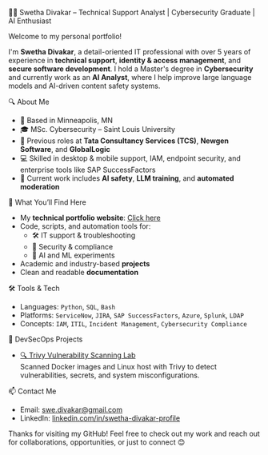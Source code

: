 👩‍💻 Swetha Divakar – Technical Support Analyst | Cybersecurity Graduate | AI Enthusiast

Welcome to my personal portfolio!

I'm **Swetha Divakar**, a detail-oriented IT professional with over 5 years of experience in **technical support**, **identity & access management**, and **secure software development**. I hold a Master's degree in **Cybersecurity** and currently work as an **AI Analyst**, where I help improve large language models and AI-driven content safety systems.

🔍 About Me

- 📍 Based in Minneapolis, MN
- 🎓 MSc. Cybersecurity – Saint Louis University
- 💼 Previous roles at **Tata Consultancy Services (TCS)**, **Newgen Software**, and **GlobalLogic**
- 💻 Skilled in desktop & mobile support, IAM, endpoint security, and enterprise tools like SAP SuccessFactors
- 🤖 Current work includes **AI safety**, **LLM training**, and **automated moderation**

🚀 What You’ll Find Here

- My **technical portfolio website**: [Click here](https://swethadivakar.github.io/)
- Code, scripts, and automation tools for:
  - 🛠 IT support & troubleshooting
  - 🔐 Security & compliance
  - 🧠 AI and ML experiments
- Academic and industry-based **projects**
- Clean and readable **documentation**

🛠 Tools & Tech

- Languages: `Python`, `SQL`, `Bash`
- Platforms: `ServiceNow`, `JIRA`, `SAP SuccessFactors`, `Azure`, `Splunk`, `LDAP`
- Concepts: `IAM`, `ITIL`, `Incident Management`, `Cybersecurity Compliance`

🧪 DevSecOps Projects

- [🔍 Trivy Vulnerability Scanning Lab](https://github.com/SwethaDivakar/trivy-vulnerability-scanning-lab)  
  Scanned Docker images and Linux host with Trivy to detect vulnerabilities, secrets, and system misconfigurations.


📫 Contact Me

- Email: [swe.divakar@gmail.com](mailto:swe.divakar@gmail.com)
- LinkedIn: [linkedin.com/in/swetha-divakar-profile](https://linkedin.com/in/swetha-divakar-profile)

Thanks for visiting my GitHub! Feel free to check out my work and reach out for collaborations, opportunities, or just to connect 😊
